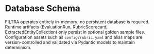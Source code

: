 # Database Schema

FILTRA operates entirely in-memory; no persistent database is required. Runtime artifacts (EvaluationRun, RubricScorecard, ExtractedEntityCollection) only persist in optional golden sample files. Configuration assets such as `config/rubric.yaml` and alias maps are version-controlled and validated via Pydantic models to maintain determinism.

